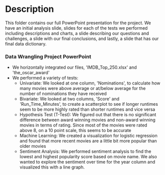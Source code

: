 # Description
This folder contains our full PowerPoint presentation for the project. We have an initial analysis slide, slides for each of the tests we performed including descriptions and charts, a slide describing our questions and challenges, a slide with our final conclusions, and lastly, a slide that has our final data dictionary.

### Data Wrangling Project PowerPoint
- We horizontally integrated our files, 'IMDB_Top_250.xlsx' and 'the_oscar_award'
- We performed a variety of tests:
  - Univariate: We looked at one column, 'Nominations', to calculate how many movies were above average or at/below average for the number of nominations they have received
  - Bivariate: We looked at two columns, 'Score' and 'Run_Time_Minutes', to create a scatterplot to see if longer runtimes seem to be more highly rated than shorter runtimes and vice versa
  - Hypothesis Test (T-Test): We figured out that there is no significant difference between award winning movies and non-award winning movies in terms of rating. Since most of the movies were rated above 8, on a 10 point scale, this seems to be accurate
  - Machine Learning: We created a visualization for logistic regression and found that more recent movies are a little bit more popular than older movies
  - Sentiment Analysis: We performed sentiment analysis to find the lowest and highest popularity score based on movie name. We also wanted to explore the sentiment over time for the year column and visualized this with a line graph.
